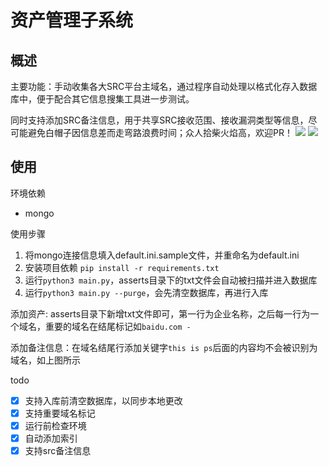 # 资产管理子系统
## 概述
主要功能：手动收集各大SRC平台主域名，通过程序自动处理以格式化存入数据库中，便于配合其它信息搜集工具进一步测试。

同时支持添加SRC备注信息，用于共享SRC接收范围、接收漏洞类型等信息，尽可能避免白帽子因信息差而走弯路浪费时间；众人拾柴火焰高，欢迎PR！
![](https://qiniu.xxf.world/pic/2024/04/14/7b0e631d-9ad0-46e8-85a9-87f5532d36a8.png)
![](https://qiniu.xxf.world/pic/2024/04/29/9ca685e9-a5b8-4282-a502-2309b366fa74.png)
## 使用
环境依赖
- mongo

使用步骤
1. 将mongo连接信息填入default.ini.sample文件，并重命名为default.ini
2. 安装项目依赖 ```pip install -r requirements.txt```
3. 运行`python3 main.py`，asserts目录下的txt文件会自动被扫描并进入数据库
4. 运行`python3 main.py --purge`，会先清空数据库，再进行入库

添加资产: asserts目录下新增txt文件即可，第一行为企业名称，之后每一行为一个域名，重要的域名在结尾标记如`baidu.com -`

添加备注信息：在域名结尾行添加关键字`this is ps`后面的内容均不会被识别为域名，如上图所示

todo
- [x] 支持入库前清空数据库，以同步本地更改
- [x] 支持重要域名标记
- [x] 运行前检查环境
- [x] 自动添加索引
- [x] 支持src备注信息
